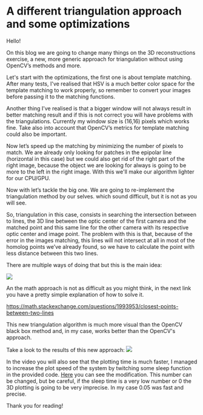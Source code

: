 # A different triangulation approach and some optimizations
Hello!

On this blog we are going to change many things on the 3D reconstructions exercise, a new, more generic approach for triangulation without using OpenCV’s methods and more.

Let's start with the optimizations, the first one is about template matching. After many tests, I've realised that HSV is a much better color space for the template matching to work properly, so remember to convert your images before passing it to the matching functions. 

Another thing I’ve realised is that a bigger window will not always result in better matching result and if this is not correct you will have problems with the triangulations. Currently my window size is (16,16) pixels which works fine. Take also into account that OpenCV’s metrics for template matching could also be important.

Now let’s speed up the matching by minimizing the number of pixels to match. We are already only looking for patches in the epipolar line (horizontal in this case) but we could also get rid of the right part of the right image, because the object we are looking for always is going to be more to the left in the right image. With this we'll make our algorithm lighter for our CPU/GPU.

Now with let’s tackle the big one. We are going to re-implement the triangulation method by our selves. which sound difficult, but it is not as you will see. 

So, triangulation in this case, consists in searching the intersection between to lines, the 3D line between the optic center of the first camera and the matched point and this same line for the other camera with its respective optic center and image point. The problem with this is that, because of the error in the images matching, this lines will not intersect at all in most of the homolog points we’ve already found, so we have to calculate the point with less distance between this two lines.

There are multiple ways of doing that but this is the main idea:

![](http://geomalgorithms.com/Pic_d2lines.gif)

An the math approach is not as difficult as you might think, in the next link you have a pretty simple explanation of how to solve it.

https://math.stackexchange.com/questions/1993953/closest-points-between-two-lines

This new triangulation algorithm is much more visual than the OpenCV black box method and, in my case, works better than the OpenCV's approach.

Take a look to the results of this new approach:
[![](http://img.youtube.com/vi/17d5WJ5NPZw/0.jpg)](https://www.youtube.com/watch?v=17d5WJ5NPZw "Blog 2: 3D reconstruction - JdeRobot")

In the video you will also see that the plotting time is much faster, I managed to increase the plot speed of the system by twitching some sleep function in the provided code. [Here](https://github.com/JdeRobot/RoboticsAcademy/pull/544/commits/6dc29a87a3add60c85a0cab63f35cc0b774547c2) you can see the modification. This number can be changed, but be careful, if the sleep time is a very low number or 0 the 3D plotting is going to be very imprecise. In my case 0.05 was fast and precise.

Thank you for reading!






